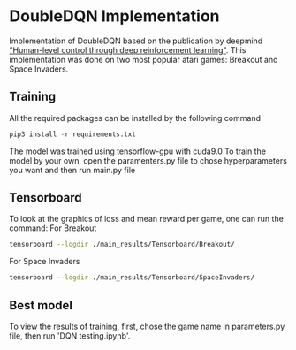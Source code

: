 # DoubleDQN Implementation
Implementation of DoubleDQN based on the publication by deepmind ["Human-level control through deep reinforcement
learning"](https://storage.googleapis.com/deepmind-media/dqn/DQNNaturePaper.pdf). This implementation was done on two most popular atari games: Breakout and Space Invaders.
## Training
All the required packages can be installed by the following command
```python
pip3 install -r requirements.txt
```
The model was trained using tensorflow-gpu with cuda9.0
To train the model by your own, open the paramenters.py file to chose hyperparameters you want and then run main.py file
## Tensorboard
To look at the graphics of loss and mean reward per game, one can run the command:
For Breakout
```bash
tensorboard --logdir ./main_results/Tensorboard/Breakout/
```
For Space Invaders
```bash
tensorboard --logdir ./main_results/Tensorboard/SpaceInvaders/
```
## Best model
To view the results of training, first, chose the game name in parameters.py file, then run 'DQN testing.ipynb'.
